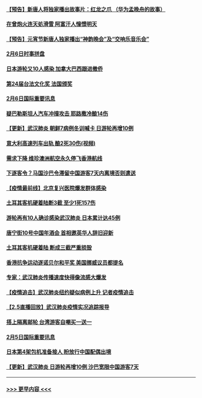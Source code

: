 #### [【预告】新唐人将独家播出故事片：红龙之爪 （华为孟晚舟的故事）](../pages/prog202/a102767728.md?t=02071111) 
#### [在曾炮火连天処滑雪 阿富汗人憧憬明天](../pages/prog202/a102771290.md?t=02071111) 
#### [【预告】元宵节新唐人独家播出“神韵晚会”及“交响乐音乐会”](../pages/prog202/a102767674.md?t=02071111) 
#### [2月6日时事拼盘](../pages/prog202/a102771225.md?t=02071111) 
#### [日本游轮又10人感染 加拿大巴西跟进撤侨](../pages/prog202/a102771084.md?t=02071111) 
#### [第24届台法文化奖 法国颁奖](../pages/prog202/a102771032.md?t=02071111) 
#### [2月6日国际重要讯息](../pages/prog202/a102770794.md?t=02071111) 
#### [疑巴勒斯坦人汽车冲撞攻击 耶路撒冷酿14伤](../pages/prog202/a102770586.md?t=02071111) 
#### [【更新】武汉肺炎 朝鲜7病例冬训喊卡 日游轮再增10例](../pages/prog202/a102770740.md?t=02071111) 
#### [意大利高速列车出轨 酿2死30伤(视频)](../pages/prog202/a102770762.md?t=02071111) 
#### [需求下降 维珍澳洲航空永久停飞香港航线](../pages/prog202/a102770751.md?t=02071111) 
#### [下逐客令？马国沙巴令滞留中国游客7天内离境否则遣送](../pages/prog202/a102770640.md?t=02071111) 
#### [【疫情最前线】北京复兴医院爆发群体感染](../pages/prog202/a102770602.md?t=02071111) 
#### [土耳其客机硬着陆断3截 至少1死157伤](../pages/prog202/a102770508.md?t=02071111) 
#### [游轮再有10人确诊感染武汉肺炎 日本累计达45例](../pages/prog202/a102770476.md?t=02071111) 
#### [唐宁街10号中国年酒会 首相邀英华人辞旧迎新](../pages/prog202/a102770458.md?t=02071111) 
#### [土耳其客机硬着陆 断成三截严重损毁](../pages/prog202/a102770239.md?t=02071111) 
#### [香港抗争运动逐诺贝尔和平奖 美国挪威议员都提名](../pages/prog202/a102770390.md?t=02071111) 
#### [专家：武汉肺炎传播速度快得像流感大爆发](../pages/prog202/a102770132.md?t=02071111) 
#### [【疫情追击】武汉肺炎纽约疑似病例上升 记者疫情追击](../pages/prog202/a102770000.md?t=02071111) 
#### [【2.5直播回放】武汉肺炎疫情实况追踪报导](../pages/prog202/a102769913.md?t=02071111) 
#### [搭上隔离邮轮 台湾游客自嘲买一送一](../pages/prog202/a102769845.md?t=02071111) 
#### [2月5日国际重要讯息](../pages/prog202/a102769821.md?t=02071111) 
#### [日本第4架包机准备接人 盼放行中国配偶出境](../pages/prog202/a102769765.md?t=02071111) 
#### [【更新】武汉肺炎 日游轮再增10例 沙巴宽限中国游客7天](../pages/prog202/a102758911.md?t=02071111) 

----
#### [ >>> 更早内容 <<< ](../indexes/prog202-earlier.md)
